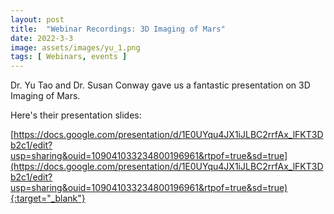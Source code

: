 ```yaml
---
layout: post
title:  "Webinar Recordings: 3D Imaging of Mars"  
date: 2022-3-3   
image: assets/images/yu_1.png  
tags: [ Webinars, events ]
---
```


Dr. Yu Tao and Dr. Susan Conway gave us a fantastic presentation on 3D Imaging of Mars.  

Here's their presentation slides:  


[https://docs.google.com/presentation/d/1E0UYqu4JX1iJLBC2rrfAx_lFKT3Db2c1/edit?usp=sharing&ouid=109041033234800196961&rtpof=true&sd=true](https://docs.google.com/presentation/d/1E0UYqu4JX1iJLBC2rrfAx_lFKT3Db2c1/edit?usp=sharing&ouid=109041033234800196961&rtpof=true&sd=true){:target="_blank"}

